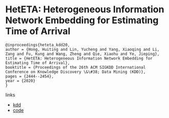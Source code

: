 # HetETA: Heterogeneous Information Network Embedding for Estimating Time of Arrival

```
@inproceedings{heteta_kdd20,
author = {Hong, Huiting and Lin, Yucheng and Yang, Xiaoqing and Li, Zang and Fu, Kung and Wang, Zheng and Qie, Xiaohu and Ye, Jieping},
title = {HetETA: Heterogeneous Information Network Embedding for Estimating Time of Arrival},
booktitle = {Proceedings of the 26th ACM SIGKDD International Conference on Knowledge Discovery \&\#38; Data Mining (KDD)},
pages = {2444--2454},
year = {2020}
}
```

links
- [kdd](https://www.kdd.org/kdd2020/accepted-papers/view/heteta-heterogeneous-information-network-embedding-for-estimating-time-of-a)
- [code](https://silly.cool/didi/heteta)
